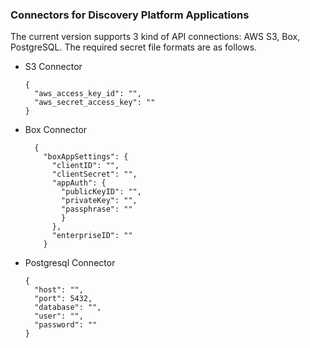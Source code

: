 ### Connectors for Discovery Platform Applications

The current version supports 3 kind of API connections: AWS S3, Box, PostgreSQL.
The required secret file formats are as follows.
- S3 Connector
  ```
  {
    "aws_access_key_id": "",
    "aws_secret_access_key": ""
  }

- Box Connector
  ```
    {
      "boxAppSettings": {
        "clientID": "",
        "clientSecret": "",
        "appAuth": {
          "publicKeyID": "",
          "privateKey": "",
          "passphrase": ""
          }
        },
        "enterpriseID": ""
      }

- Postgresql Connector
  ```
  {
    "host": "",
    "port": 5432,
    "database": "",
    "user": "",
    "password": ""
  }
